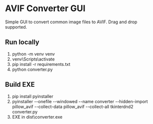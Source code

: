 # AVIF Converter GUI

Simple GUI to convert common image files to AVIF. Drag and drop supported.

## Run locally
1. python -m venv venv
2. venv\Scripts\activate
3. pip install -r requirements.txt
4. python converter.py

## Build EXE
1. pip install pyinstaller
2. pyinstaller --onefile --windowed --name converter --hidden-import pillow_avif --collect-data pillow_avif --collect-all tkinterdnd2 converter.py
3. EXE in dist\converter.exe
